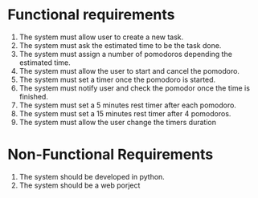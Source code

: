 # Functional requirements

1. The system must allow user to create a new task.
2. The system must ask the estimated time to be the task done.
3. The system must assign a number of pomodoros depending the estimated time.
4. The system must allow the user to start and cancel the pomodoro.
5. The system must set a timer once the pomodoro is started.
6. The system must notify user and check the pomodor once the time is finished.
7. The system must set a 5 minutes rest timer after each pomodoro.
8. The system must set a 15 minutes rest timer after 4 pomodoros.
9. The system must allow the user change the timers duration

# Non-Functional Requirements

1. The system should be developed in python.
2. The system should be a web porject
